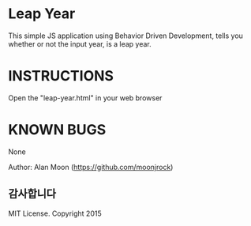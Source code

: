 <h1>Leap Year</h1>
<p>This simple JS application using Behavior Driven Development, tells you whether or not the input year, is a leap year.</p>

<h1>INSTRUCTIONS</h1>
<p>Open the "leap-year.html" in your web browser</p>

<h1>KNOWN BUGS</h1>
<p>None</p>

Author: Alan Moon (https://github.com/moonjrock)

<h2>감사합니다</h2>

MIT License. Copyright 2015
